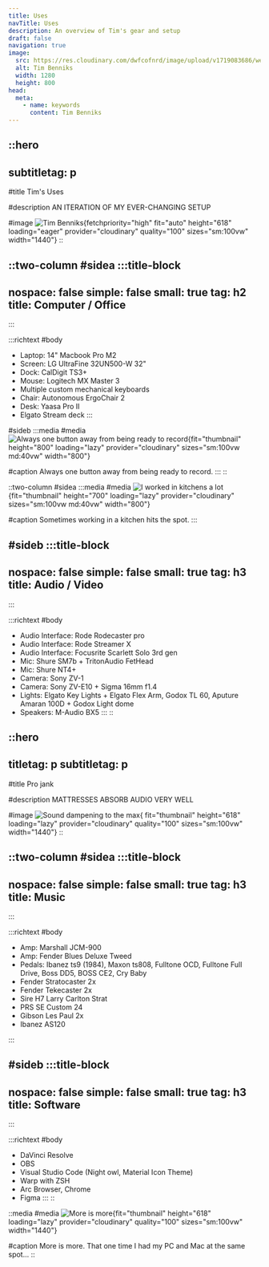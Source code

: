 ```yaml
---
title: Uses
navTitle: Uses
description: An overview of Tim's gear and setup
draft: false
navigation: true
image:
  src: https://res.cloudinary.com/dwfcofnrd/image/upload/v1719083686/website/1.jpg
  alt: Tim Benniks
  width: 1280
  height: 800
head:
  meta:
    - name: keywords
      content: Tim Benniks
---
```


::hero
---
subtitletag: p
---
#title
Tim's Uses

#description
AN ITERATION OF MY EVER-CHANGING SETUP

#image
![Tim Benniks](https://res.cloudinary.com/dwfcofnrd/image/upload/v1719083686/website/1.jpg){fetchpriority="high" fit="auto" height="618" loading="eager" provider="cloudinary" quality="100" sizes="sm:100vw" width="1440"}
::

::two-column
#sidea
  :::title-block
  ---
  nospace: false
  simple: false
  small: true
  tag: h2
  title: Computer / Office
  ---
  :::

  :::richtext
  #body
  - Laptop: 14" Macbook Pro M2
  - Screen: LG UltraFine 32UN500-W 32"
  - Dock: CalDigit TS3+
  - Mouse: Logitech MX Master 3
  - Multiple custom mechanical keyboards
  - Chair: Autonomous ErgoChair 2
  - Desk: Yaasa Pro II
  - Elgato Stream deck
  :::

#sideb
  :::media
  #media
  ![Always one button away from being ready to record](https://res.cloudinary.com/dwfcofnrd/image/upload/v1719087403/website/382812797_18389594554062889_9098335501379633300_n.jpg){fit="thumbnail" height="800" loading="lazy" provider="cloudinary" sizes="sm:100vw md:40vw" width="800"}
  
  #caption
   Always one button away from being ready to record.
  :::
::

::two-column
#sidea
  :::media
  #media
  ![I worked in kitchens a lot](https://res.cloudinary.com/dwfcofnrd/image/upload/v1719084537/website/5.jpg){fit="thumbnail" height="700" loading="lazy" provider="cloudinary" sizes="sm:100vw md:40vw" width="800"}
  
  #caption
  Sometimes working in a kitchen hits the spot.
  :::
  

#sideb
  :::title-block
  ---
  nospace: false
  simple: false
  small: true
  tag: h3
  title: Audio / Video
  ---
  :::

  :::richtext
  #body
  - Audio Interface: Rode Rodecaster pro
  - Audio Interface: Rode Streamer X
  - Audio Interface: Focusrite Scarlett Solo 3rd gen
  - Mic: Shure SM7b + TritonAudio FetHead
  - Mic: Shure NT4+
  - Camera: Sony ZV-1
  - Camera: Sony ZV-E10 + Sigma 16mm f1.4
  - Lights: Elgato Key Lights + Elgato Flex Arm, Godox TL 60, Aputure Amaran 100D + Godox Light dome
  - Speakers: M-Audio BX5
  :::
::

::hero
---
titletag: p
subtitletag: p
---
#title
Pro jank

#description
MATTRESSES ABSORB AUDIO VERY WELL

#image
![Sound dampening to the max](https://res.cloudinary.com/dwfcofnrd/image/upload/v1719084537/website/7.jpg){ fit="thumbnail" height="618" loading="lazy" provider="cloudinary" quality="100" sizes="sm:100vw" width="1440"}
::

::two-column
#sidea
  :::title-block
  ---
  nospace: false
  simple: false
  small: true
  tag: h3 
  title: Music
  ---
  :::

  :::richtext
  #body
  - Amp: Marshall JCM-900
  - Amp: Fender Blues Deluxe Tweed
  - Pedals: Ibanez ts9 (1984), Maxon ts808, Fulltone OCD, Fulltone Full Drive, Boss DD5, BOSS CE2, Cry Baby  
  - Fender Stratocaster 2x
  - Fender Tekecaster 2x
  - Sire H7 Larry Carlton Strat
  - PRS SE Custom 24
  - Gibson Les Paul 2x
  - Ibanez AS120

  
  :::

#sideb
  :::title-block
  ---
  nospace: false
  simple: false
  small: true
  tag: h3
  title: Software
  ---
  :::

  :::richtext
  #body
  - DaVinci Resolve
  - OBS
  - Visual Studio Code (Night owl, Material Icon Theme)
  - Warp with ZSH
  - Arc Browser, Chrome
  - Figma
  :::
::

::media
#media
![More is more
](https://res.cloudinary.com/dwfcofnrd/image/upload/v1719084537/website/6.jpg){fit="thumbnail" height="618" loading="lazy" provider="cloudinary" quality="100" sizes="sm:100vw" width="1440"}

#caption
More is more. That one time I had my PC and Mac at the same spot...
::

